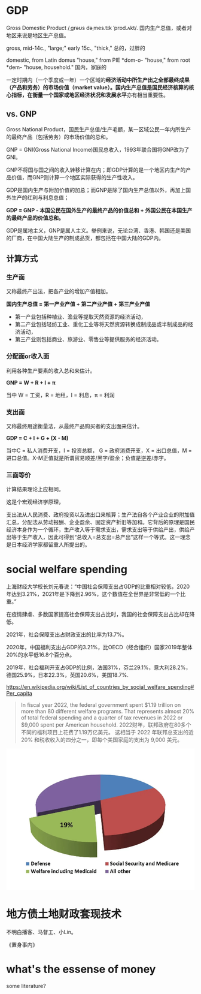 <!-- ex_nolevel -->

# GDP
Gross Domestic Product /ˌɡrəʊs dəˌmes.tɪk ˈprɒd.ʌkt/. 国内生产总值，或者对地区来说是地区生产总值。

gross, mid-14c., "large;" early 15c., "thick," 总的，过胖的

domestic, from Latin domus "house," from PIE *dom-o- "house," from root *dem- "house, household." 国内，家庭的

一定时期内（一个季度或一年）一个区域的**经济活动中所生产出之全部最终成果（产品和劳务）**的市场价值（market value）。国内生产总值是国民经济核算的核心指标，在衡量一个国家或地区**经济状况和发展水平**亦有相当重要性。

## vs. GNP
Gross National Product，国民生产总值/生产毛额，某一区域公民一年内所生产的最终产品（包括劳务）的市场价值的总和。

GNP = GNI(Gross National Income)国民总收入，1993年联合国将GNP改为了GNI。

GNP不将国与国之间的收入转移计算在内；即GDP计算的是一个地区内生产的产品价值，而GNP则计算一个地区实际获得的生产性收入。

GDP是国内生产与附加价值的加总；而GNP是除了国内生产总值以外，再加上国外生产的红利与利息总值；

**GDP = GNP - 本国公民在国外生产的最终产品的价值总和 + 外国公民在本国生产的最终产品的价值总和。**

GDP是属地主义，GNP是属人主义。举例来说，无论台湾、香港、韩国还是美国的厂商，在中国大陆生产的制成品货，都包括在中国大陆的GDP内。

## 计算方式
### 生产面
又称最终产出法，把各产业的增加产值相加。

**国内生产总值 = 第一产业产值 + 第二产业产值 + 第三产业产值**

- 第一产业包括种植业、渔业等提取天然资源的经济活动，
- 第二产业包括轻纺工业、重化工业等将天然资源转换成制成品或半制成品的经济活动，
- 第三产业则包括商业、旅游业、零售业等提供服务的经济活动。

### 分配面or收入面
利用各种生产要素的收入总和来估计。

**GNP = W + R + I + π**

当中 W = 工资，R = 地租，I = 利息，π = 利润

### 支出面
又称最终用途衡量法，从最终产品购买者的支出面来估计。

**GDP = C + I + G + (X - M)**

当中C = 私人消费开支，I = 投资总额， G = 政府消费开支，X = 出口总值，M = 进口总值。X-M正值就是所谓贸易顺差/黑字/盈余；负值是逆差/赤字。

### 三面等价
计算结果理论上应相同。

这是个宏观经济学原理，

支出法从人民消费、政府投资以及进出口来核算；生产法自各个产业企业的附加值汇总，分配法从劳动报酬、企业盈余、固定资产折旧等加和。它背后的原理是国民经济本身作为一个循环，生产收入等于需求支出，需求支出等于供给产出，供给产出等于生产收入，因此可得到“总收入=总支出=总产出”这样一个等式。这一理念是日本经济学家都留重人所提出的。

# social welfare spending
上海财经大学校长刘元春说：“中国社会保障支出占GDP的比重相对较低，2020年达到3.21%，2021年是下降到2.96%，这个数值在全世界是非常低的一个比重。”

在疫情肆虐、多数国家提高社会保障支出占比时，我国的社会保障支出占比却在降低。

2021年，社会保障支出占财政支出的比率为13.7%。

2020年，中国福利支出占GDP的3.21%，比OECD（经合组织）国家2019年整体20%的水平低16.8个百分点。

2019年，社会福利开支占GDP的比例，法国31%，芬兰29.1%，意大利28.2%，德国25.9%，日本22.3%，英国20.6%，美国18.7%.

https://en.wikipedia.org/wiki/List_of_countries_by_social_welfare_spending#Per_capita

>In fiscal year 2022, the federal government spent \$1.19 trillion on more than 80 different welfare programs. That represents almost 20% of total federal spending and a quarter of tax revenues in 2022 or \$9,000 spent per American household. 2022财年，联邦政府在80多个不同的福利项目上花费了1.19万亿美元。 这相当于 2022 年联邦总支出的近 20% 和税收收入的四分之一，即每个美国家庭的支出为 9,000 美元。

![welfare budget in government expenditure](/assets/ent16.jpg)

# 地方债土地财政套现技术
不明白播客、马督工、小Lin。

《置身事内》

# what's the essense of money
some literature?